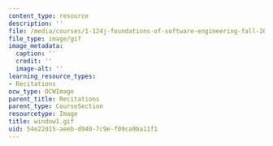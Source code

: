 ```yaml
---
content_type: resource
description: ''
file: /media/courses/1-124j-foundations-of-software-engineering-fall-2000/54e22d15aeebd9407c9ef09ca9ba11f1_window1.gif
file_type: image/gif
image_metadata:
  caption: ''
  credit: ''
  image-alt: ''
learning_resource_types:
- Recitations
ocw_type: OCWImage
parent_title: Recitations
parent_type: CourseSection
resourcetype: Image
title: window1.gif
uid: 54e22d15-aeeb-d940-7c9e-f09ca9ba11f1
---
```


